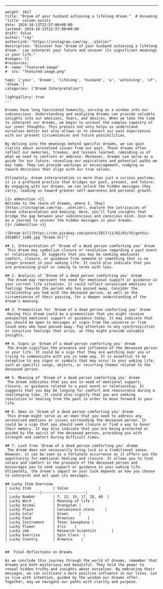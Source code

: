 ---
    weight: 1617
    title: "Dream of your husband achieving a lifelong dream."  # Assuming 'title' column exists
    date: 2024-10-13T22:57:00+08:00
    lastmod: 2024-10-13T22:57:00+08:00
    draft: false
    author: "ray"
    authorLink: "https://instagram.com/ray._.atelier"
    description: "Discover how 'Dream of your husband achieving a lifelong dream.' can interpret your future and uncover its significant meanings in your life."
    #images: []
    #resources:
    #- name: "featured-image"
    #  src: "featured-image.png"
    
    tags: ['your', 'Dream', 'lifelong', 'husband', 'a', 'achieving', 'of', 'dream.']
    categories: ["Dream Interpretation"]
    
    lightgallery: true
    ---
    
    Dreams have long fascinated humanity, serving as a window into our subconscious. Understanding and analyzing dreams can provide valuable insights into our emotions, fears, and desires. When we take the time to interpret our dreams, we begin to unravel the complex tapestry of our inner thoughts. This process not only helps us understand ourselves better but also allows us to connect our past experiences with our present circumstances and future possibilities.
    
    By delving into the meanings behind specific dreams, we can gain clarity about unresolved issues from our past. These dreams often reflect our memories, traumas, and lessons learned, reminding us of what we need to confront or embrace. Moreover, dreams can serve as a guide for our future, revealing our aspirations and potential paths we may take. They can provide warnings or encouragement, nudging us toward decisions that align with our true selves.
    
    Ultimately, dream interpretation is more than just a curious pastime; it is a profound practice that bridges our past, present, and future. By engaging with our dreams, we can unlock the hidden messages they carry, leading us toward greater self-awareness and personal growth.
    
    {{< admonition >}}
    Welcome to the realm of dreams, where I, [Ray](https://instagram.com/ray._.atelier), explore the intricacies of dream interpretation and meaning. Here, you’ll find insights that bridge the gap between your subconscious and conscious mind. Join me on a journey to uncover the hidden messages in your dreams.
    {{< /admonition >}}
    
    ![Dream Grl](https://cdn.pixabay.com/photo/2017/11/02/03/35/gothic-2910057_1280.jpg "Dream Grl")
    
    ## 1. Interpretation of 'Dream of a dead person comforting you' dream
     This dream may symbolize closure or resolution regarding a past event or relationship. It suggests that you may be seeking emotional comfort, closure, or guidance from someone or something that is no longer present in your waking life. It could also indicate that you are processing grief or coming to terms with loss.
    
    ## 2. Analysis of 'Dream of a dead person comforting you' dream
     The dream may represent the need for emotional support or guidance in your current life situation. It could reflect unresolved emotions or feelings towards the person who has passed away. Consider the relationship you had with the deceased person, as well as the circumstances of their passing, for a deeper understanding of the dream's meaning.
    
    ## 3. Premonition for 'Dream of a dead person comforting you' dream
     Having this dream could be a premonition that you might receive unexpected emotional support or guidance today. It may indicate that you should be open to messages or signs from the universe or from loved ones who have passed away. Pay attention to any synchronicities or intuitive feelings that arise, as they might provide valuable insights.
    
    ## 4. Signs in 'Dream of a dead person comforting you' dream
     The dream signifies the presence and influence of the deceased person in your life. It could be a sign that they are watching over you or trying to communicate with you in some way. It is essential to be receptive to any signs or symbols that may occur in your waking life, such as specific songs, objects, or recurring themes related to the deceased person.
    
    ## 5. Meaning of 'Dream of a dead person comforting you' dream
     The dream indicates that you are in need of emotional support, closure, or guidance related to a past event or relationship. It suggests that you may be longing for comfort and reassurance during a challenging time. It could also signify that you are seeking resolution or healing from the past in order to move forward in your life.
    
    ## 6. Omen in 'Dream of a dead person comforting you' dream
     This dream might serve as an omen that you need to address any unresolved emotions or issues surrounding the deceased person. It could be a sign that you should seek closure or find a way to honor their memory. It may also indicate that you are being protected or guided by the spirit of the deceased person, providing you with strength and comfort during difficult times.
    
    ## 7. Luck from 'Dream of a dead person comforting you' dream
     The dream does not necessarily bring luck in a traditional sense. However, it can be seen as a fortunate occurrence as it offers you the opportunity for emotional healing and closure. It allows you to find solace and comfort in the presence of the deceased person and encourages you to seek support or guidance in your waking life. Ultimately, the dream's impact on your luck depends on how you choose to interpret and act upon its messages.
    
    ## Lucky Item Overview
    | Lucky Item          | Value              |
    |---------------|--------------------|
    | Lucky Number        | 7, 12, 15, 17, 18, 40  |
    | Lucky Word          | Meaning of life |
    | Lucky Animal        | Orangutan |
    | Lucky Place         | Convenience store     |
    | Lucky Color         | Green     |
    | Lucky Food          | Brownies      |
    | Lucky Instrument    | Tenor Saxophone |
    | Lucky Flower        | Iris    |
    | Lucky Job           | Research Scientist       |
    | Lucky Exercise      | Spin Class  |
    | Lucky Country       | Armenia    |
    
    
    ##  Final Reflections on Dreams
    
    As we conclude this journey through the world of dreams, remember that dreams are both mysterious and beautiful. They hold the power to reveal hidden truths and insights about ourselves. By embracing their messages, we can cultivate a more positive influence in our lives. Let us live with intention, guided by the wisdom our dreams offer. Together, may we navigate our paths with clarity and purpose.
    